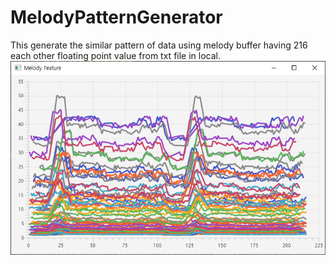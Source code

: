# MelodyPatternGenerator
<div>
  This generate the similar pattern of data using melody buffer having 216 each other floating point value from txt file in local.<br />
</div>
<img src="example.png">

